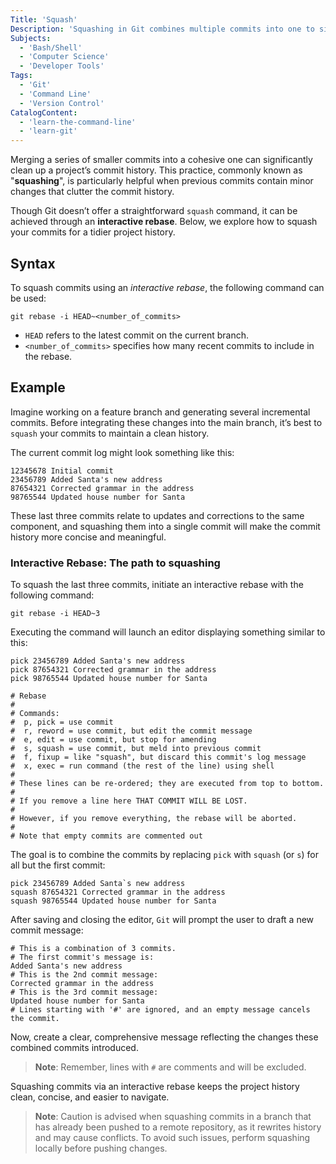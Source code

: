 ```yaml
---
Title: 'Squash'
Description: 'Squashing in Git combines multiple commits into one to simplify and clean up the commit history.'
Subjects:
  - 'Bash/Shell'
  - 'Computer Science'
  - 'Developer Tools'
Tags:
  - 'Git'
  - 'Command Line'
  - 'Version Control'
CatalogContent:
  - 'learn-the-command-line'
  - 'learn-git'
---
```


Merging a series of smaller commits into a cohesive one can significantly clean up a project’s commit history. This practice, commonly known as "**squashing**", is particularly helpful when previous commits contain minor changes that clutter the commit history.

Though Git doesn’t offer a straightforward `squash` command, it can be achieved through an **interactive rebase**. Below, we explore how to squash your commits for a tidier project history.

## Syntax

To squash commits using an _interactive rebase_, the following command can be used:

```pseudo
git rebase -i HEAD~<number_of_commits>
```

- `HEAD` refers to the latest commit on the current branch.
- `<number_of_commits>` specifies how many recent commits to include in the rebase.

## Example

Imagine working on a feature branch and generating several incremental commits. Before integrating these changes into the main branch, it’s best to `squash` your commits to maintain a clean history.

The current commit log might look something like this:

```shell
12345678 Initial commit
23456789 Added Santa's new address
87654321 Corrected grammar in the address
98765544 Updated house number for Santa
```

These last three commits relate to updates and corrections to the same component, and squashing them into a single commit will make the commit history more concise and meaningful.

### Interactive Rebase: The path to squashing

To squash the last three commits, initiate an interactive rebase with the following command:

```shell
git rebase -i HEAD~3
```

Executing the command will launch an editor displaying something similar to this:

```shell
pick 23456789 Added Santa's new address
pick 87654321 Corrected grammar in the address
pick 98765544 Updated house number for Santa

# Rebase
#
# Commands:
#  p, pick = use commit
#  r, reword = use commit, but edit the commit message
#  e, edit = use commit, but stop for amending
#  s, squash = use commit, but meld into previous commit
#  f, fixup = like "squash", but discard this commit's log message
#  x, exec = run command (the rest of the line) using shell
#
# These lines can be re-ordered; they are executed from top to bottom.
#
# If you remove a line here THAT COMMIT WILL BE LOST.
#
# However, if you remove everything, the rebase will be aborted.
#
# Note that empty commits are commented out
```

The goal is to combine the commits by replacing `pick` with `squash` (or `s`) for all but the first commit:

```shell
pick 23456789 Added Santa`s new address
squash 87654321 Corrected grammar in the address
squash 98765544 Updated house number for Santa
```

After saving and closing the editor, `Git` will prompt the user to draft a new commit message:

```shell
# This is a combination of 3 commits.
# The first commit's message is:
Added Santa's new address
# This is the 2nd commit message:
Corrected grammar in the address
# This is the 3rd commit message:
Updated house number for Santa
# Lines starting with '#' are ignored, and an empty message cancels the commit.
```

Now, create a clear, comprehensive message reflecting the changes these combined commits introduced.

> **Note**: Remember, lines with `#` are comments and will be excluded.

Squashing commits via an interactive rebase keeps the project history clean, concise, and easier to navigate.

> **Note**: Caution is advised when squashing commits in a branch that has already been pushed to a remote repository, as it rewrites history and may cause conflicts. To avoid such issues, perform squashing locally before pushing changes.
